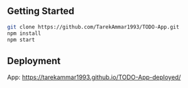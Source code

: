 ## Getting Started

```bash
git clone https://github.com/TarekAmmar1993/TODO-App.git
npm install
npm start
```
## Deployment 
App: https://tarekammar1993.github.io/TODO-App-deployed/
